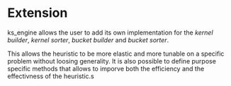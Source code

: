 # Extension
ks_engine allows the user to add its own
 implementation for the 
*kernel builder*, *kernel sorter*,
 *bucket builder* and *bucket sorter*.

This allows the heuristic to be more elastic
and more tunable on a specific problem without loosing generality.
It is also possible to define purpose specific methods that
allows to imporve both the efficiency and the effectivness of 
the heuristic.s